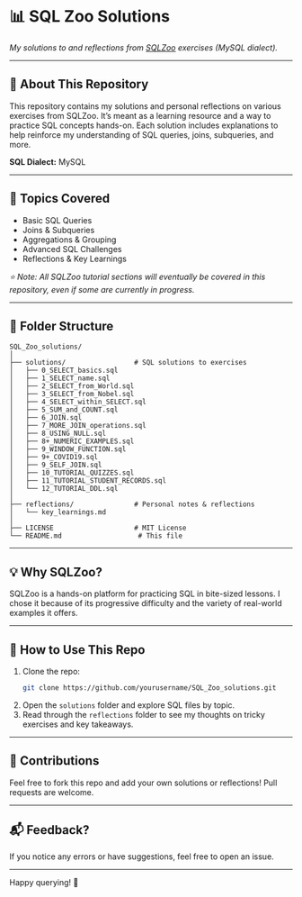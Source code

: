 # 📊 SQL Zoo Solutions

*My solutions to and reflections from [SQLZoo](https://sqlzoo.net) exercises (MySQL dialect).*

---

## 📝 About This Repository
This repository contains my solutions and personal reflections on various exercises from SQLZoo. It’s meant as a learning resource and a way to practice SQL concepts hands-on. Each solution includes explanations to help reinforce my understanding of SQL queries, joins, subqueries, and more.

**SQL Dialect:** MySQL

---

## 🚀 Topics Covered
- Basic SQL Queries  
- Joins & Subqueries  
- Aggregations & Grouping  
- Advanced SQL Challenges  
- Reflections & Key Learnings

*⭐ Note: All SQLZoo tutorial sections will eventually be covered in this repository, even if some are currently in progress.*

---

## 📂 Folder Structure
```
SQL_Zoo_solutions/
│
├── solutions/                 # SQL solutions to exercises
│   ├── 0_SELECT_basics.sql
│   ├── 1_SELECT_name.sql
│   ├── 2_SELECT_from_World.sql
│   ├── 3_SELECT_from_Nobel.sql
│   ├── 4_SELECT_within_SELECT.sql
│   ├── 5_SUM_and_COUNT.sql
│   ├── 6_JOIN.sql
│   ├── 7_MORE_JOIN_operations.sql
│   ├── 8_USING_NULL.sql
│   ├── 8+_NUMERIC_EXAMPLES.sql
│   ├── 9_WINDOW_FUNCTION.sql
│   ├── 9+_COVID19.sql
│   ├── 9_SELF_JOIN.sql
│   ├── 10_TUTORIAL_QUIZZES.sql
│   ├── 11_TUTORIAL_STUDENT_RECORDS.sql
│   └── 12_TUTORIAL_DDL.sql
│
├── reflections/               # Personal notes & reflections
│   └── key_learnings.md
│
├── LICENSE                    # MIT License
└── README.md                   # This file
```

---

## 💡 Why SQLZoo?
SQLZoo is a hands-on platform for practicing SQL in bite-sized lessons. I chose it because of its progressive difficulty and the variety of real-world examples it offers.

---

## 📖 How to Use This Repo
1. Clone the repo:  
   ```bash
   git clone https://github.com/yourusername/SQL_Zoo_solutions.git
   ```
2. Open the `solutions` folder and explore SQL files by topic.  
3. Read through the `reflections` folder to see my thoughts on tricky exercises and key takeaways.

---

## 🙌 Contributions
Feel free to fork this repo and add your own solutions or reflections! Pull requests are welcome.

---

## 📬 Feedback?
If you notice any errors or have suggestions, feel free to open an issue.

---

Happy querying! 🚀
